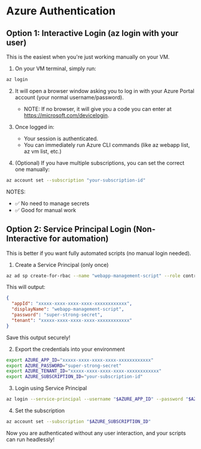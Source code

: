# Azure Authentication

## Option 1: Interactive Login (az login with your user)

This is the easiest when you're just working manually on your VM.

1. On your VM terminal, simply run:

```bash
az login
```

2. It will open a browser window asking you to log in with your Azure Portal account (your normal username/password).
    - NOTE: If no browser, it will give you a code you can enter at https://microsoft.com/devicelogin.

3. Once logged in:
    - Your session is authenticated.
    - You can immediately run Azure CLI commands (like az webapp list, az vm list, etc.)

4. (Optional) If you have multiple subscriptions, you can set the correct one manually:

```bash
az account set --subscription "your-subscription-id"
```

NOTES: 
- ✅ No need to manage secrets
- ✅ Good for manual work


## Option 2: Service Principal Login (Non-Interactive for automation)

This is better if you want fully automated scripts (no manual login needed).

1. Create a Service Principal (only once)

```bash
az ad sp create-for-rbac --name "webapp-management-script" --role contributor --scopes /subscriptions/<your-subscription-id>
```

This will output:

```json
{
  "appId": "xxxxx-xxxx-xxxx-xxxx-xxxxxxxxxxxx",
  "displayName": "webapp-management-script",
  "password": "super-strong-secret",
  "tenant": "xxxxx-xxxx-xxxx-xxxx-xxxxxxxxxxxx"
}
```

Save this output securely!


2. Export the credentials into your environment

```bash
export AZURE_APP_ID="xxxxx-xxxx-xxxx-xxxx-xxxxxxxxxxxx"
export AZURE_PASSWORD="super-strong-secret"
export AZURE_TENANT_ID="xxxxx-xxxx-xxxx-xxxx-xxxxxxxxxxxx"
export AZURE_SUBSCRIPTION_ID="your-subscription-id"
```

3. Login using Service Principal

```bash
az login --service-principal --username "$AZURE_APP_ID" --password "$AZURE_PASSWORD" --tenant "$AZURE_TENANT_ID"
```

4. Set the subscription

```bash
az account set --subscription "$AZURE_SUBSCRIPTION_ID"
```

Now you are authenticated without any user interaction, and your scripts can run headlessly!


